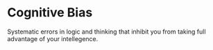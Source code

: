# Cognitive Bias

Systematic errors in logic and thinking that inhibit you from taking full advantage of your intellegence.